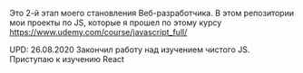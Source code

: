 Это 2-й этап моего становления Веб-разработчика.
В этом репозитории мои проекты по JS, которые я прошел по этому курсу https://www.udemy.com/course/javascript_full/

UPD: 26.08.2020 Закончил работу над изучением чистого JS. Приступаю к изучению React 